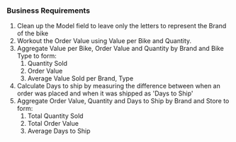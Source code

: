 ### Business Requirements

  1. Clean up the Model field to leave only the letters to represent the Brand of the bike
  2. Workout the Order Value using Value per Bike and Quantity.
  3. Aggregate Value per Bike, Order Value and Quantity by Brand and Bike Type to form:
     1. Quantity Sold
     2. Order Value
     3. Average Value Sold per Brand, Type
  4. Calculate Days to ship by measuring the difference between when an order was placed and when it was shipped as 'Days to Ship'
  5. Aggregate Order Value, Quantity and Days to Ship by Brand and Store to form:
     1. Total Quantity Sold
     2. Total Order Value
     3. Average Days to Ship
 
